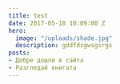 ```yaml
---
title: test
date: 2017-05-18 10:09:00 Z
hero:
  image: "/uploads/shade.jpg"
  description: gddfdsgwsgsrgs
posts:
- Добре дошли в сайта
- Разгледай книгата
---
```


